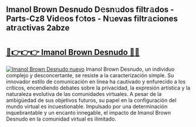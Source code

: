 ## Imanol Brown Desnudo D𝚎sn𝚞dos filtr𝚊dos - Parts-Cz8 Vid𝚎os f𝚘tos - N𝚞evas filtr𝚊ciones atr𝚊ctivas 2abze

# <h2><a href="http://mbbfb6d.tromn.icu/?c=Imanol+Brown+Desnudo">🔗👉👉👉 Imanol Brown Desnudo 🔗🔗</a></h2>

[![Imanol Brown Desnudo nuevo](https://i.imgur.com/pEAQMta.gif)](http://mbbfb6d.tromn.icu/?c=Imanol+Brown+Desnudo)
Imanol Brown Desnudo, un individuo complejo y desconcertante, se resiste a la caracterización simple. Su innovador estilo de comunicación en línea ha cautivado y enfurecido a los críticos, encendiendo debates sobre la privacidad, la expresión artística y la naturaleza evolutiva de las comunidades virtuales. A pesar de la ambigüedad de sus objetivos futuros, su papel en la configuración del mundo virtual es incuestionable. Impulsado por una determinación inquebrantable y un encanto innegable, el impacto de Imanol Brown Desnudo en la comunidad virtual es ilimitado.
